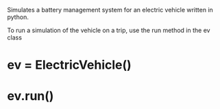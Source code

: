 Simulates a battery management system for an electric vehicle written in python.


To run a simulation of the vehicle on a trip, use the run method in the ev class
# ev = ElectricVehicle()
# ev.run()

